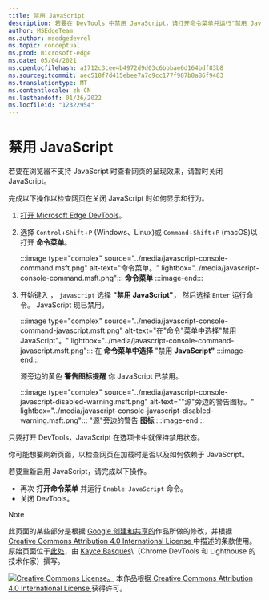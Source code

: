 ```yaml
---
title: 禁用 JavaScript
description: 若要在 DevTools 中禁用 JavaScript，请打开命令菜单并运行"禁用 JavaScript"命令。
author: MSEdgeTeam
ms.author: msedgedevrel
ms.topic: conceptual
ms.prod: microsoft-edge
ms.date: 05/04/2021
ms.openlocfilehash: a1712c3cee4b4972d9d03c6bbbae6d164bdf83b8
ms.sourcegitcommit: aec518f7d415ebee7a7d9cc177f987b8a86f9483
ms.translationtype: MT
ms.contentlocale: zh-CN
ms.lasthandoff: 01/26/2022
ms.locfileid: "12322954"
---
```

<!-- Copyright Kayce Basques

   Licensed under the Apache License, Version 2.0 (the "License");
   you may not use this file except in compliance with the License.
   You may obtain a copy of the License at

       https://www.apache.org/licenses/LICENSE-2.0

   Unless required by applicable law or agreed to in writing, software
   distributed under the License is distributed on an "AS IS" BASIS,
   WITHOUT WARRANTIES OR CONDITIONS OF ANY KIND, either express or implied.
   See the License for the specific language governing permissions and
   limitations under the License.  -->
# <a name="disable-javascript"></a>禁用 JavaScript

若要在浏览器不支持 JavaScript 时查看网页的呈现效果，请暂时关闭 JavaScript。

完成以下操作以检查网页在关闭 JavaScript 时如何显示和行为。

1.  [打开 Microsoft Edge DevTools](../open/index.md)。
1.  选择 `Control`+`Shift`+`P` (Windows、Linux)或 `Command`+`Shift`+`P` (macOS)以打开 **命令菜单**。

    :::image type="complex" source="../media/javascript-console-command.msft.png" alt-text="命令菜单。" lightbox="../media/javascript-console-command.msft.png":::
       **命令菜单**
    :::image-end:::

1.  开始键入 ， `javascript` 选择 **"禁用 JavaScript"，** 然后选择 `Enter` 运行命令。  JavaScript 现已禁用。

    :::image type="complex" source="../media/javascript-console-command-javascript.msft.png" alt-text="在&quot;命令&quot;菜单中选择&quot;禁用 JavaScript&quot;。" lightbox="../media/javascript-console-command-javascript.msft.png":::
       在 **命令菜单中选择** "禁用 **JavaScript"**
    :::image-end:::

    源旁边的黄色 **警告图标提醒** 你 JavaScript 已禁用。

    :::image type="complex" source="../media/javascript-console-javascript-disabled-warning.msft.png" alt-text="&quot;源&quot;旁边的警告图标。" lightbox="../media/javascript-console-javascript-disabled-warning.msft.png":::
       "源"旁边的警告 **图标**
    :::image-end:::

只要打开 DevTools，JavaScript 在选项卡中就保持禁用状态。

你可能想要刷新页面，以检查网页在加载时是否以及如何依赖于 JavaScript。

若要重新启用 JavaScript，请完成以下操作。

*   再次 **打开命令菜单** 并运行 `Enable JavaScript` 命令。
*   关闭 DevTools。


<!-- ====================================================================== -->
> [!NOTE]
> 此页面的某些部分是根据 [Google 创建和共享的](https://developers.google.com/terms/site-policies)作品所做的修改，并根据[ Creative Commons Attribution 4.0 International License ](https://creativecommons.org/licenses/by/4.0)中描述的条款使用。
> 原始页面位于[此处](https://developers.google.com/web/tools/chrome-devtools/javascript/disable)，由 [Kayce Basques](https://developers.google.com/web/resources/contributors#kayce-basques)\（Chrome DevTools 和 Lighthouse 的技术作家）撰写。

[![Creative Commons License。](https://i.creativecommons.org/l/by/4.0/88x31.png)](https://creativecommons.org/licenses/by/4.0)
本作品根据[ Creative Commons Attribution 4.0 International License ](https://creativecommons.org/licenses/by/4.0)获得许可。
